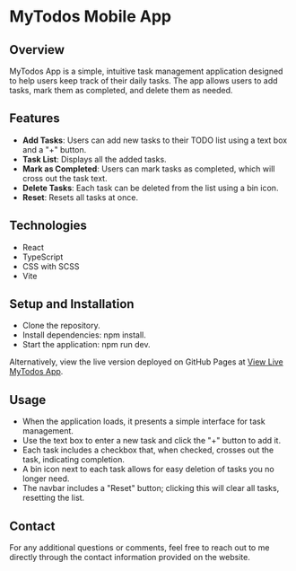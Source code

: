 # MyTodos Mobile App

## Overview
MyTodos App is a simple, intuitive task management application designed to help users keep track of their daily tasks. The app allows users to add tasks, mark them as completed, and delete them as needed.

## Features
- **Add Tasks**: Users can add new tasks to their TODO list using a text box and a "+" button.
- **Task List**: Displays all the added tasks.
- **Mark as Completed**: Users can mark tasks as completed, which will cross out the task text.
- **Delete Tasks**: Each task can be deleted from the list using a bin icon.
- **Reset**: Resets all tasks at once.

## Technologies
- React
- TypeScript
- CSS with SCSS
- Vite

## Setup and Installation
- Clone the repository.
- Install dependencies: npm install.
- Start the application: npm run dev.

Alternatively, view the live version deployed on GitHub Pages at [View Live MyTodos App](https://jm-go.github.io/todo/).

## Usage
- When the application loads, it presents a simple interface for task management.
- Use the text box to enter a new task and click the "+" button to add it.
- Each task includes a checkbox that, when checked, crosses out the task, indicating completion.
- A bin icon next to each task allows for easy deletion of tasks you no longer need.
- The navbar includes a "Reset" button; clicking this will clear all tasks, resetting the list.

## Contact
For any additional questions or comments, feel free to reach out to me directly through the contact information provided on the website.